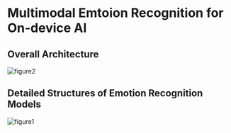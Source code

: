 # Multimodal Emtoion Recognition for On-device AI
## Overall Architecture
![figure2](https://github.com/user-attachments/assets/ed881ac7-39db-447f-a180-429580abd3cd)
## Detailed Structures of Emotion Recognition Models
![figure1](https://github.com/user-attachments/assets/e22babde-a2ad-42d1-bf5e-509ebed0e3f7)
